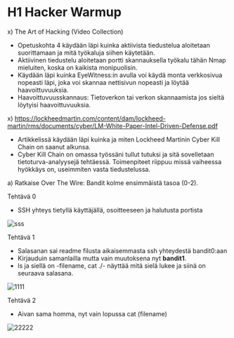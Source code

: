 # H1 Hacker Warmup

x) The Art of Hacking (Video Collection) 
- Opetuskohta 4 käydään läpi kuinka aktiivista tiedustelua aloitetaan suorittamaan ja mitä työkaluja siihen käytetään.
- Aktiivinen tiedustelu aloitetaan portti skannauksella työkalu tähän Nmap mieluiten, koska on kaikista monipuolisin.
- Käydään läpi kuinka EyeWitness:in avulla voi käydä monta verkkosivua nopeasti läpi, joka voi skannaa nettisivun nopeasti ja löytää haavoittuvuuksia.
- Haavoittuvuusskannaus: Tietoverkon tai  verkon skannaamista jos sieltä löytyisi haavoittuvuuksia. 

x) https://lockheedmartin.com/content/dam/lockheed-martin/rms/documents/cyber/LM-White-Paper-Intel-Driven-Defense.pdf
- Artikkelissä käydään läpi kuinka ja miten Lockheed Martinin Cyber Kill Chain on saanut alkunsa. 
- Cyber Kill Chain on omassa työssäni tullut tutuksi ja sitä sovelletaan tietoturva-analyysejä tehtäessä. Toimenpiteet riippuu missä vaiheessa hyökkäys on, useimmiten vasta tiedustelussa. 

a) Ratkaise Over The Wire: Bandit kolme ensimmäistä tasoa (0-2).

Tehtävä 0
- SSH yhteys tietyllä käyttäjällä, osoitteeseen ja halutusta portista

![sss](https://github.com/ball1n/Tunkeutumistestaus/assets/117892213/08d61ade-2681-4723-a623-cf3aa0370a73)

Tehtävä 1
- Salasanan sai readme filusta aikaisemmasta ssh yhteydestä bandit0:aan
- Kirjauduin samanlailla mutta vain muutoksena nyt **bandit1**. 
- ls ja siellä on -filename, cat ./- näyttää mitä sielä lukee ja siinä on seuraava salasana.

![1111](https://github.com/ball1n/Tunkeutumistestaus/assets/117892213/e310e8cb-8cf7-4405-8e3c-b4754bbafbee)

Tehtävä 2
- Aivan sama homma, nyt vain lopussa cat (filename)

![22222](https://github.com/ball1n/Tunkeutumistestaus/assets/117892213/d3879a07-4c88-4a66-bcc8-4ebb6b42644c)

